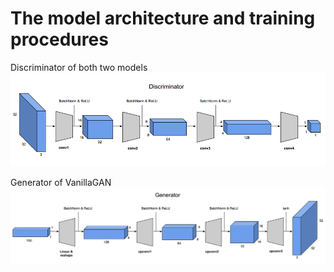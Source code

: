 # The model architecture and training procedures

Discriminator of both two models
![alt text](img/discriminator.png)

Generator of VanillaGAN
![alt text](img/dcgenerator.png)


